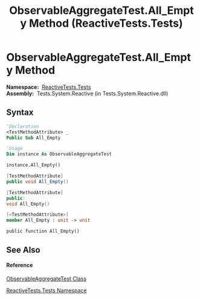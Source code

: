 ﻿---
title: ObservableAggregateTest.All_Empty Method  (ReactiveTests.Tests)
TOCTitle: All_Empty Method
ms:assetid: M:ReactiveTests.Tests.ObservableAggregateTest.All_Empty
ms:mtpsurl: https://msdn.microsoft.com/en-us/library/reactivetests.tests.observableaggregatetest.all_empty(v=VS.103)
ms:contentKeyID: 36620841
ms.date: 06/28/2011
mtps_version: v=VS.103
f1_keywords:
- ReactiveTests.Tests.ObservableAggregateTest.All_Empty
dev_langs:
- CSharp
- JScript
- VB
- FSharp
- c++
---

# ObservableAggregateTest.All\_Empty Method

**Namespace:**  [ReactiveTests.Tests](hh289046\(v=vs.103\).md)  
**Assembly:**  Tests.System.Reactive (in Tests.System.Reactive.dll)

## Syntax

``` vb
'Declaration
<TestMethodAttribute> _
Public Sub All_Empty
```

``` vb
'Usage
Dim instance As ObservableAggregateTest

instance.All_Empty()
```

``` csharp
[TestMethodAttribute]
public void All_Empty()
```

``` c++
[TestMethodAttribute]
public:
void All_Empty()
```

``` fsharp
[<TestMethodAttribute>]
member All_Empty : unit -> unit 
```

``` jscript
public function All_Empty()
```

## See Also

#### Reference

[ObservableAggregateTest Class](hh314823\(v=vs.103\).md)

[ReactiveTests.Tests Namespace](hh289046\(v=vs.103\).md)

